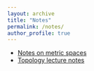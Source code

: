 ```yaml
---
layout: archive
title: "Notes"
permalink: /notes/
author_profile: true
---
```


* [Notes on metric spaces](https://ben-mckay.github.io/benmckay.github.io/files/metric-spaces-notes.pdf)
* [Topology lecture notes](https://ben-mckay.github.io/benmckay.github.io/files/topology-lecture-notes.pdf)

